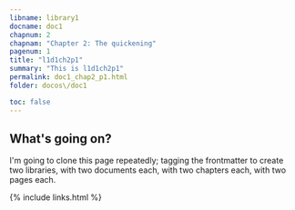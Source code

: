 ```yaml
---
libname: library1
docname: doc1
chapnum: 2
chapnam: "Chapter 2: The quickening"
pagenum: 1
title: "l1d1ch2p1"
summary: "This is l1d1ch2p1"
permalink: doc1_chap2_p1.html
folder: docos\/doc1

toc: false
---
```


## What's going on?

I'm going to clone this page repeatedly; tagging the frontmatter to create two libraries, with two documents each, with two chapters each, with two pages each.

{% include links.html %}